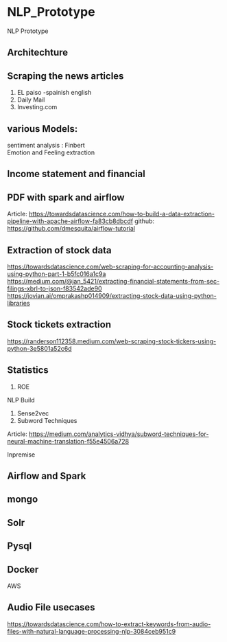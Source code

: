 # NLP_Prototype
NLP Prototype

## Architechture

## Scraping the news articles 
 1) EL paiso -spainish english
 2) Daily Mail
 3) Investing.com
 
## various Models:  
 sentiment analysis : Finbert  
 Emotion and Feeling extraction
 
## Income statement and financial 
## PDF with spark and airflow
Article: https://towardsdatascience.com/how-to-build-a-data-extraction-pipeline-with-apache-airflow-fa83cb8dbcdf
github: https://github.com/dmesquita/airflow-tutorial

## Extraction of stock data 
https://towardsdatascience.com/web-scraping-for-accounting-analysis-using-python-part-1-b5fc016a1c9a
https://medium.com/@jan_5421/extracting-financial-statements-from-sec-filings-xbrl-to-json-f83542ade90
https://jovian.ai/omprakashp014909/extracting-stock-data-using-python-libraries
## Stock tickets extraction

https://randerson112358.medium.com/web-scraping-stock-tickers-using-python-3e5801a52c6d

## Statistics 
1. ROE

NLP Build 
1. Sense2vec
2. Subword Techniques

Article: https://medium.com/analytics-vidhya/subword-techniques-for-neural-machine-translation-f55e4506a728


Inpremise
## Airflow and Spark 
## mongo
## Solr 
## Pysql 
## Docker 

AWS 


## Audio File usecases
https://towardsdatascience.com/how-to-extract-keywords-from-audio-files-with-natural-language-processing-nlp-3084ceb951c9
